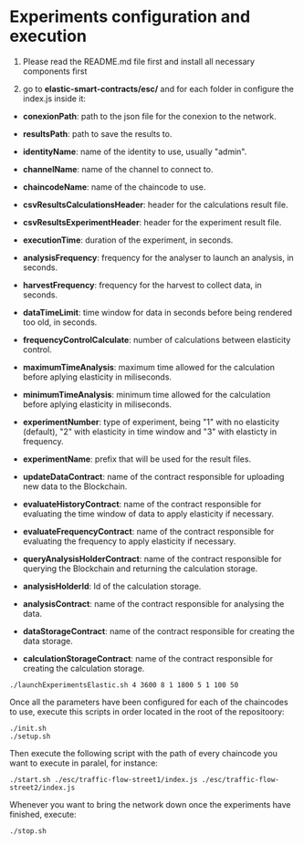 # Experiments configuration and execution

1. Please read the README.md file first and install all necessary components first

2. go to **elastic-smart-contracts/esc/** and  for each folder in configure the index.js inside it:

  - **conexionPath**: path to the json file for the conexion to the network.
  - **resultsPath**: path to save the results to.
  - **identityName**: name of the identity to use, usually "admin".
  - **channelName**: name of the channel to connect to.
  - **chaincodeName**: name of the chaincode to use.
  - **csvResultsCalculationsHeader**: header for the calculations result file.
  - **csvResultsExperimentHeader**: header for the experiment result file.


  - **executionTime**: duration of the experiment, in seconds.
  - **analysisFrequency**: frequency for the analyser to launch an analysis, in seconds.
  - **harvestFrequency**: frequency for the harvest to collect data, in seconds.
  - **dataTimeLimit**: time window for data in seconds before being rendered too old, in seconds.
  - **frequencyControlCalculate**: number of calculations between elasticity control.
  - **maximumTimeAnalysis**: maximum time allowed for the calculation before aplying elasticity in miliseconds.
  - **minimumTimeAnalysis**: minimum time allowed for the calculation before aplying elasticity in miliseconds.
  - **experimentNumber**: type of experiment, being "1" with no elasticity (default), "2" with elasticity in time window and "3" with elasticty in frequency.
  - **experimentName**: prefix that will be used for the result files.
    
  - **updateDataContract**: name of the contract responsible for uploading new data to the Blockchain.
  - **evaluateHistoryContract**: name of the contract responsible for evaluating the time window of data to apply elasticity if necessary.
  - **evaluateFrequencyContract**: name of the contract responsible for evaluating the frequency to apply elasticity if necessary.
  - **queryAnalysisHolderContract**: name of the contract responsible for querying the Blockchain and returning the calculation storage.
  - **analysisHolderId**: Id of the calculation storage.
  - **analysisContract**: name of the contract responsible for analysing the data.
  - **dataStorageContract**: name of the contract responsible for creating the data storage.
  - **calculationStorageContract**: name of the contract responsible for creating the calculation storage.

```
./launchExperimentsElastic.sh 4 3600 8 1 1800 5 1 100 50
```

Once all the parameters have been configured for each of the chaincodes to use, execute this scripts in order located in the root of the repositoory:
```
./init.sh
./setup.sh
```
Then execute the following script with the path of every chaincode you want to execute in paralel, for instance:

```
./start.sh ./esc/traffic-flow-street1/index.js ./esc/traffic-flow-street2/index.js
```

Whenever you want to bring the network down once the experiments have finished, execute:


```
./stop.sh
```
